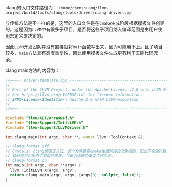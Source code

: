 clang的入口文件路径为： `/home/chenshuang/llvm-project/build/tools/clang/tools/driver/clang-driver.cpp`

与传统方法是不一样的是，这里的入口文件是在`cmake`生成阶段根据模板文件创建的。这是因为`LLVM`中有很多子项目，是否将这些子项目纳入编译范围是由用户使用宏定义来决定的。

因此`LLVM`开发团队并没有直接就将`main`函数写出来，因为可能用不上。且子项目较多，`main`方法具有高度重复性，因此使用模板文件生成更有利于去除代码冗余。

clang main方法的内容为：
```C++
//===-- driver-template.cpp -----------------------------------------------===//
//
// Part of the LLVM Project, under the Apache License v2.0 with LLVM Exceptions.
// See https://llvm.org/LICENSE.txt for license information.
// SPDX-License-Identifier: Apache-2.0 WITH LLVM-exception
//
//===----------------------------------------------------------------------===//

#include "llvm/ADT/ArrayRef.h"
#include "llvm/Support/InitLLVM.h"
#include "llvm/Support/LLVMDriver.h"

int clang_main(int argc, char **, const llvm::ToolContext &);

// clang-format off
// Cratels: clang的真正入口。这个文件是在cmake生成阶段自动生成的，因此不在源码目录中而在build目录中。
// 其他项目也采用了类似的做法，只是为你避免重复工作而已。
// clang-format on
int main(int argc, char **argv) {
  llvm::InitLLVM X(argc, argv);
  return clang_main(argc, argv, {argv[0], nullptr, false});
}
```
